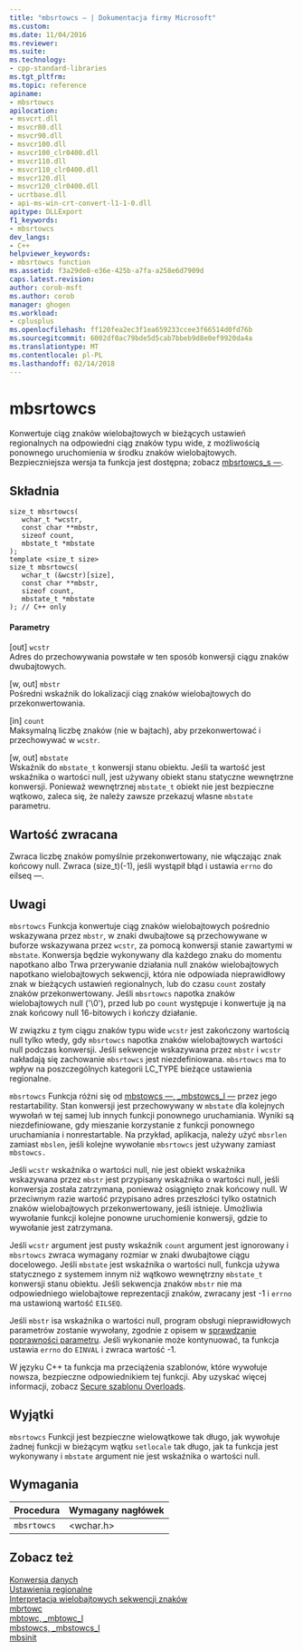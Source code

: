 ```yaml
---
title: "mbsrtowcs — | Dokumentacja firmy Microsoft"
ms.custom: 
ms.date: 11/04/2016
ms.reviewer: 
ms.suite: 
ms.technology:
- cpp-standard-libraries
ms.tgt_pltfrm: 
ms.topic: reference
apiname:
- mbsrtowcs
apilocation:
- msvcrt.dll
- msvcr80.dll
- msvcr90.dll
- msvcr100.dll
- msvcr100_clr0400.dll
- msvcr110.dll
- msvcr110_clr0400.dll
- msvcr120.dll
- msvcr120_clr0400.dll
- ucrtbase.dll
- api-ms-win-crt-convert-l1-1-0.dll
apitype: DLLExport
f1_keywords:
- mbsrtowcs
dev_langs:
- C++
helpviewer_keywords:
- mbsrtowcs function
ms.assetid: f3a29de8-e36e-425b-a7fa-a258e6d7909d
caps.latest.revision: 
author: corob-msft
ms.author: corob
manager: ghogen
ms.workload:
- cplusplus
ms.openlocfilehash: ff120fea2ec3f1ea659233ccee3f66514d0fd76b
ms.sourcegitcommit: 6002df0ac79bde5d5cab7bbeb9d8e0ef9920da4a
ms.translationtype: MT
ms.contentlocale: pl-PL
ms.lasthandoff: 02/14/2018
---
```

# <a name="mbsrtowcs"></a>mbsrtowcs
Konwertuje ciąg znaków wielobajtowych w bieżących ustawień regionalnych na odpowiedni ciąg znaków typu wide, z możliwością ponownego uruchomienia w środku znaków wielobajtowych. Bezpieczniejsza wersja ta funkcja jest dostępna; zobacz [mbsrtowcs_s —](../../c-runtime-library/reference/mbsrtowcs-s.md).  
  
## <a name="syntax"></a>Składnia  
  
```  
size_t mbsrtowcs(  
   wchar_t *wcstr,  
   const char **mbstr,  
   sizeof count,  
   mbstate_t *mbstate  
);  
template <size_t size>  
size_t mbsrtowcs(  
   wchar_t (&wcstr)[size],  
   const char **mbstr,  
   sizeof count,  
   mbstate_t *mbstate  
); // C++ only  
```  
  
#### <a name="parameters"></a>Parametry  
 [out] `wcstr`  
 Adres do przechowywania powstałe w ten sposób konwersji ciągu znaków dwubajtowych.  
  
 [w, out] `mbstr`  
 Pośredni wskaźnik do lokalizacji ciąg znaków wielobajtowych do przekonwertowania.  
  
 [in] `count`  
 Maksymalną liczbę znaków (nie w bajtach), aby przekonwertować i przechowywać w `wcstr`.  
  
 [w, out] `mbstate`  
 Wskaźnik do `mbstate_t` konwersji stanu obiektu. Jeśli ta wartość jest wskaźnika o wartości null, jest używany obiekt stanu statyczne wewnętrzne konwersji. Ponieważ wewnętrznej `mbstate_t` obiekt nie jest bezpieczne wątkowo, zaleca się, że należy zawsze przekazuj własne `mbstate` parametru.  
  
## <a name="return-value"></a>Wartość zwracana  
 Zwraca liczbę znaków pomyślnie przekonwertowany, nie włączając znak końcowy null. Zwraca (size_t)(-1), jeśli wystąpił błąd i ustawia `errno` do eilseq —.  
  
## <a name="remarks"></a>Uwagi  
 `mbsrtowcs` Funkcja konwertuje ciąg znaków wielobajtowych pośrednio wskazywana przez `mbstr`, w znaki dwubajtowe są przechowywane w buforze wskazywana przez `wcstr`, za pomocą konwersji stanie zawartymi w `mbstate`. Konwersja będzie wykonywany dla każdego znaku do momentu napotkano albo Trwa przerywanie działania null znaków wielobajtowych napotkano wielobajtowych sekwencji, która nie odpowiada nieprawidłowy znak w bieżących ustawień regionalnych, lub do czasu `count` zostały znaków przekonwertowany. Jeśli `mbsrtowcs` napotka znaków wielobajtowych null ('\0'), przed lub po `count` występuje i konwertuje ją na znak końcowy null 16-bitowych i kończy działanie.  
  
 W związku z tym ciągu znaków typu wide `wcstr` jest zakończony wartością null tylko wtedy, gdy `mbsrtowcs` napotka znaków wielobajtowych wartości null podczas konwersji. Jeśli sekwencje wskazywana przez `mbstr` i `wcstr` nakładają się zachowanie `mbsrtowcs` jest niezdefiniowana. `mbsrtowcs` ma to wpływ na poszczególnych kategorii LC_TYPE bieżące ustawienia regionalne.  
  
 `mbsrtowcs` Funkcja różni się od [mbstowcs —, _mbstowcs_l —](../../c-runtime-library/reference/mbstowcs-mbstowcs-l.md) przez jego restartability. Stan konwersji jest przechowywany w `mbstate` dla kolejnych wywołań w tej samej lub innych funkcji ponownego uruchamiania. Wyniki są niezdefiniowane, gdy mieszanie korzystanie z funkcji ponownego uruchamiania i nonrestartable.  Na przykład, aplikacja, należy użyć `mbsrlen` zamiast `mbslen`, jeśli kolejne wywołanie `mbsrtowcs` jest używany zamiast `mbstowcs.`  
  
 Jeśli `wcstr` wskaźnika o wartości null, nie jest obiekt wskaźnika wskazywana przez `mbstr` jest przypisany wskaźnika o wartości null, jeśli konwersja została zatrzymana, ponieważ osiągnięto znak końcowy null. W przeciwnym razie wartość przypisano adres przeszłości tylko ostatnich znaków wielobajtowych przekonwertowany, jeśli istnieje. Umożliwia wywołanie funkcji kolejne ponowne uruchomienie konwersji, gdzie to wywołanie jest zatrzymana.  
  
 Jeśli `wcstr` argument jest pusty wskaźnik `count` argument jest ignorowany i `mbsrtowcs` zwraca wymagany rozmiar w znaki dwubajtowe ciągu docelowego. Jeśli `mbstate` jest wskaźnika o wartości null, funkcja używa statycznego z systemem innym niż wątkowo wewnętrzny `mbstate_t` konwersji stanu obiektu. Jeśli sekwencja znaków `mbstr` nie ma odpowiedniego wielobajtowe reprezentacji znaków, zwracany jest -1 i `errno` ma ustawioną wartość `EILSEQ`.  
  
 Jeśli `mbstr` isa wskaźnika o wartości null, program obsługi nieprawidłowych parametrów zostanie wywołany, zgodnie z opisem w [sprawdzanie poprawności parametru](../../c-runtime-library/parameter-validation.md). Jeśli wykonanie może kontynuować, ta funkcja ustawia `errno` do `EINVAL` i zwraca wartość -1.  
  
 W języku C++ ta funkcja ma przeciążenia szablonów, które wywołuje nowsza, bezpieczne odpowiednikiem tej funkcji. Aby uzyskać więcej informacji, zobacz [Secure szablonu Overloads](../../c-runtime-library/secure-template-overloads.md).  
  
## <a name="exceptions"></a>Wyjątki  
 `mbsrtowcs` Funkcji jest bezpieczne wielowątkowe tak długo, jak wywołuje żadnej funkcji w bieżącym wątku `setlocale` tak długo, jak ta funkcja jest wykonywany i `mbstate` argument nie jest wskaźnika o wartości null.  
  
## <a name="requirements"></a>Wymagania  
  
|Procedura|Wymagany nagłówek|  
|-------------|---------------------|  
|`mbsrtowcs`|\<wchar.h>|  
  
## <a name="see-also"></a>Zobacz też  
 [Konwersja danych](../../c-runtime-library/data-conversion.md)   
 [Ustawienia regionalne](../../c-runtime-library/locale.md)   
 [Interpretacja wielobajtowych sekwencji znaków](../../c-runtime-library/interpretation-of-multibyte-character-sequences.md)   
 [mbrtowc](../../c-runtime-library/reference/mbrtowc.md)   
 [mbtowc, _mbtowc_l](../../c-runtime-library/reference/mbtowc-mbtowc-l.md)   
 [mbstowcs, _mbstowcs_l](../../c-runtime-library/reference/mbstowcs-mbstowcs-l.md)   
 [mbsinit](../../c-runtime-library/reference/mbsinit.md)